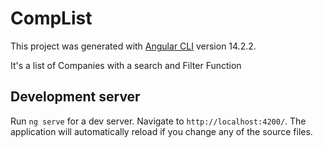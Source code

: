 # CompList

This project was generated with [Angular CLI](https://github.com/angular/angular-cli) version 14.2.2.

It's a list of Companies with a search and Filter Function

## Development server

Run `ng serve` for a dev server. Navigate to `http://localhost:4200/`. The application will automatically reload if you change any of the source files.
